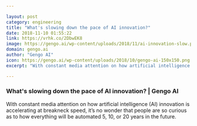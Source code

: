 ```yaml
---

layout: post
category: engineering
title: "What's slowing down the pace of AI innovation?"
date: 2018-11-10 01:55:22
link: https://vrhk.co/2DbwEK8
image: https://gengo.ai/wp-content/uploads/2018/11/ai-innovation-slow.png
domain: gengo.ai
author: "Gengo AI"
icon: https://gengo.ai/wp-content/uploads/2018/10/gengo-ai-150x150.png
excerpt: "With constant media attention on how artificial intelligence (AI) innovation is accelerating at breakneck speed, it’s no wonder that people are so curious as to how everything will be automated 5, 10, or 20 years in the future."

---
```


### What's slowing down the pace of AI innovation? | Gengo AI

With constant media attention on how artificial intelligence (AI) innovation is accelerating at breakneck speed, it’s no wonder that people are so curious as to how everything will be automated 5, 10, or 20 years in the future.